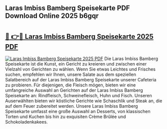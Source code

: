 ## Laras Imbiss Bamberg Speisekarte PDF Download Online 2025 b6gqr

# <h2><a href="http://gca70n0.nevu.top/?p=Laras+Imbiss+Bamberg+Speisekarte">🔗 👉🔴 Laras Imbiss Bamberg Speisekarte 2025 PDF</a></h2>

[![Laras Imbiss Bamberg Speisekarte 2025 PDF](https://i.imgur.com/dBaPXMq.png)](http://gca70n0.nevu.top/?p=Laras+Imbiss+Bamberg+Speisekarte)
Die Laras Imbiss Bamberg Speisekarte ist die Kunst, ein Gericht zu kreieren und zwischen einer Vielzahl von Gerichten zu wählen. Wenn Sie etwas Leichtes und Frisches suchen, empfehlen wir Ihnen, unsere Salate aus dem speziellen Salatbereich auf der Laras Imbiss Bamberg Speisekarte unserer Cafeteria zu probieren. Für diejenigen, die Fleisch mögen, bieten wir eine umfangreiche Auswahl an Gerichten auf der Laras Imbiss Bamberg Speisekarte an: Rindfleisch, Schweinefleisch, Huhn und Fisch. Unseren Auserwählten bieten wir köstliche Gerichte wie Schaschlik und Steak an, die auf dem Feuer zubereitet werden. Unsere Laras Imbiss Bamberg Speisekarte umfasst eine große Auswahl an Desserts, von klassischen Torten und Kuchen bis hin zu exquisiten Crème Brûlée und Schokoladenkakees.
